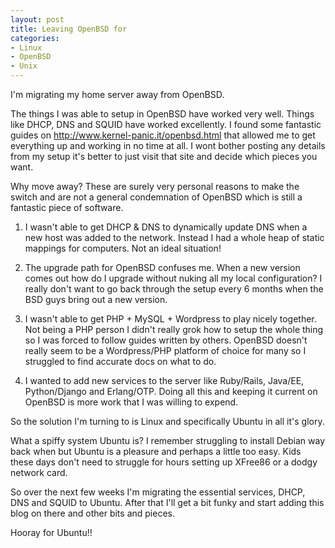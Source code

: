 ```yaml
---
layout: post
title: Leaving OpenBSD for
categories:
- Linux
- OpenBSD
- Unix
---
```

I'm migrating my home server away from OpenBSD.

The things I was able to setup in OpenBSD have worked very well. Things like
DHCP, DNS and SQUID have worked excellently. I found some fantastic guides on
http://www.kernel-panic.it/openbsd.html that allowed me to
get everything up and working in no time at all. I wont bother posting any
details from my setup it's better to just visit that site and decide which
pieces you want.

Why move away? These are surely very personal reasons to make the switch and are
not a general condemnation of OpenBSD which is still a fantastic piece of
software.

 1. I wasn't able to get DHCP &amp; DNS to dynamically update DNS when a new host
   was added to the network. Instead I had a whole heap of static mappings for
   computers. Not an ideal situation!

 2. The upgrade path for OpenBSD confuses me. When a new version comes out how do
	I upgrade without nuking all my local configuration? I really don't want to
	go back through the setup every 6 months when the BSD guys bring out a new
	version.

 3. I wasn't able to get PHP + MySQL + Wordpress to play nicely together. Not
	being a PHP person I didn't really grok how to setup the whole thing so I
	was forced to follow guides written by others. OpenBSD doesn't really seem
	to be a Wordpress/PHP platform of choice for many so I struggled to find
	accurate docs on what to do.

 4. I wanted to add new services to the server like Ruby/Rails, Java/EE,
 Python/Django and Erlang/OTP. Doing all this and keeping it current on OpenBSD
 is more work that I was willing to expend.

So the solution I'm turning to is Linux and specifically Ubuntu in all it's glory.

What a spiffy system Ubuntu is? I remember struggling to install Debian way back
when but Ubuntu is a pleasure and perhaps a little too easy. Kids these days
don't need to struggle for hours setting up XFree86 or a dodgy network card.

So over the next few weeks I'm migrating the essential services, DHCP, DNS and
SQUID to Ubuntu. After that I'll get a bit funky and start adding this blog on
there and other bits and pieces.

Hooray for Ubuntu!!
